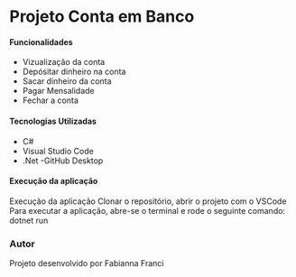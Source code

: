 # Projeto Conta em Banco

#### Funcionalidades
- Vizualização da conta
- Depósitar dinheiro na conta
- Sacar dinheiro da conta
- Pagar Mensalidade
- Fechar a conta

#### Tecnologias Utilizadas
- C# 
- Visual Studio Code
- .Net
-GitHub Desktop

#### Execução da aplicação
Execução da aplicação
Clonar o repositório, abrir o projeto com o VSCode
Para executar a aplicação, abre-se o terminal e rode o seguinte comando: dotnet run

### Autor
Projeto desenvolvido por Fabianna Franci
